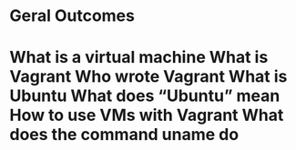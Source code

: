 <h1> Geral Outcomes<h1>


What is a virtual machine
What is Vagrant
Who wrote Vagrant
What is Ubuntu
What does “Ubuntu” mean
How to use VMs with Vagrant
What does the command uname do
